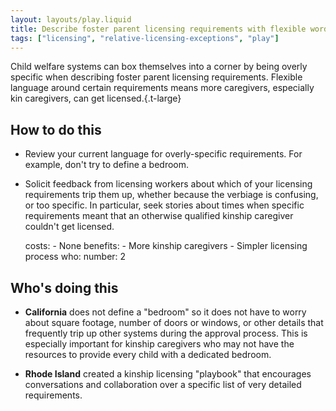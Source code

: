 ```yaml
---
layout: layouts/play.liquid
title: Describe foster parent licensing requirements with flexible wording
tags: ["licensing", "relative-licensing-exceptions", "play"]
---
```


Child welfare systems can box themselves into a corner by being overly specific when describing foster parent licensing requirements. Flexible language around certain requirements means more caregivers, especially kin caregivers, can get licensed.{.t-large}

## How to do this

* Review your current language for overly-specific requirements. For example, don't try to define a bedroom.

* Solicit feedback from licensing workers about which of your licensing requirements trip them up, whether because the verbiage is confusing, or too specific. In particular, seek stories about times when specific requirements meant that an otherwise qualified kinship caregiver couldn't get licensed.

    costs:
      - None
    benefits:
      - More kinship caregivers
      - Simpler licensing process
    who:
      number: 2

## Who's doing this

* **California** does not define a "bedroom" so it does not have to worry about square footage, number of doors or windows, or other details that frequently trip up other systems during the approval process. This is especially important for kinship caregivers who may not have the resources to provide every child with a dedicated bedroom.

* **Rhode Island** created a kinship licensing "playbook" that encourages conversations and collaboration over a specific list of very detailed requirements.
